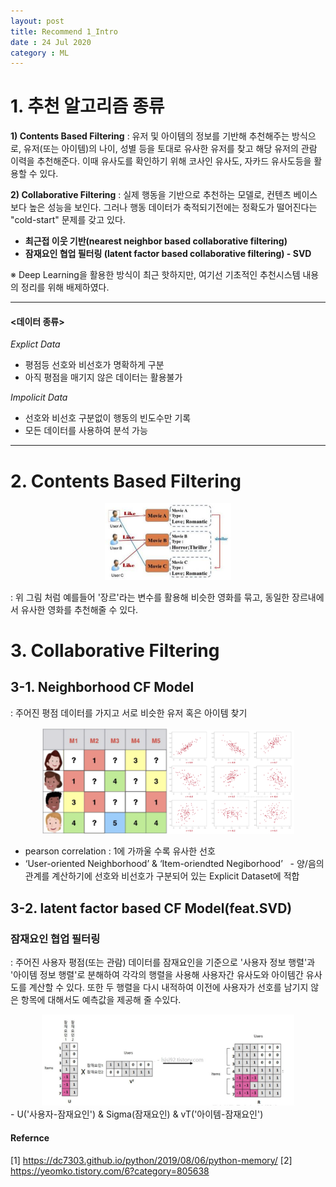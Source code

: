 ```yaml
---
layout: post
title: Recommend 1_Intro
date : 24 Jul 2020
category : ML
---
```


# 1. 추천 알고리즘 종류
**1) Contents Based Filtering**
 \: 유저 및 아이템의 정보를 기반해 추천해주는 방식으로, 유저(또는 아이템)의 나이, 성별 등을 토대로 유사한 유저를 찾고 해당 유저의 관람 이력을 추천해준다. 이때 유사도를 확인하기 위해 코사인 유사도, 자카드 유사도등을 활용할 수 있다.

**2) Collaborative Filtering**
 \: 실제 행동을 기반으로 추천하는 모델로, 컨텐츠 베이스보다 높은 성능을 보인다.
  그러나 행동 데이터가 축적되기전에는 정확도가 떨어진다는 "cold-start" 문제를 갖고 있다.
  - **최근접 이웃 기반(nearest neighbor based collaborative filtering)**
  - **잠재요인 협업 필터링 (latent factor based collaborative filtering) - SVD**

※ Deep Learning을 활용한 방식이 최근 핫하지만, 여기선 기초적인 추천시스템 내용의 정리를 위해 배제하였다.

  ---
#### <데이터 종류>
*Explict Data*
 - 평점등 선호와 비선호가 명확하게 구분
 - 아직 평점을 매기지 않은 데이터는 활용불가  

*Impolicit Data*
 - 선호와 비선호 구분없이 행동의 빈도수만 기록
 - 모든 데이터를 사용하여 분석 가능
  ---

# 2. Contents Based Filtering
<center> <img src = '/assets/ContentsBased.png' width="40%"></center>  

 : 위 그림 처럼 예를들어 '장르'라는 변수를 활용해 비슷한 영화를 묶고, 동일한 장르내에서 유사한 영화를 추천해줄 수 있다.


# 3. Collaborative Filtering

## 3-1. Neighborhood CF Model
: 주어진 평점 데이터를 가지고 서로 비슷한 유저 혹은 아이템 찾기   
<center><img src = '/assets/screen_1.png' width="40%"><img src = '/assets/pearson.png' width="40%"></center>  

 - pearson correlation : 1에 가까울 수록 유사한 선호 
 - ‘User-oriented Neighborhood’ & ‘Item-oriendted Negiborhood’
  - 양/음의 관계를 계산하기에 선호와 비선호가 구분되어 있는 Explicit Dataset에 적합





## 3-2. latent factor based CF Model(feat.SVD)
### 잠재요인 협업 필터링
 : 주어진 사용자 평점(또는 관람) 데이터를 잠재요인을 기준으로 '사용자 정보 행렬'과 '아이템 정보 행렬'로 분해하여 각각의 행렬을 사용해 사용자간 유사도와 아이템간 유사도를 계산할 수 있다. 또한 두 행렬을 다시 내적하여 이전에 사용자가 선호를 남기지 않은 항목에 대해서도 예측값을 제공해 줄 수있다.
 <center><img src = '/assets/svd_1.png' width="80%"></center>
  - U('사용자-잠재요인') &  Sigma(잠재요인) & vT('아이템-잠재요인')









#### Refernce
[1] https://dc7303.github.io/python/2019/08/06/python-memory/
[2] https://yeomko.tistory.com/6?category=805638
